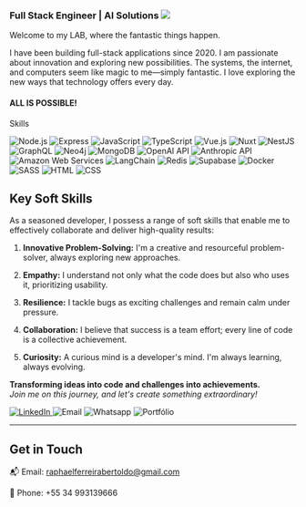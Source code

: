 <div class="markdown prose w-full break-words dark:prose-invert dark">
  
 <h3>
  Full Stack Engineer | AI Solutions 
 <img src="https://media.tenor.com/TXmUqPwdpkAAAAAj/coffee-emoji.gif"/>
 </h3>
  
  <p>Welcome to my LAB, where the fantastic things happen.</p>
  <p>I have been building full-stack applications since 2020. I am passionate about innovation and exploring new possibilities. The systems, the internet, and computers seem like magic to me—simply fantastic. I love exploring the new ways that technology offers every day.</p>
  <h4>ALL IS POSSIBLE!</h4>
  <p>Skills</p>
  <p>
    <img src="https://img.shields.io/badge/Node.js-339933?style=for-the-badge&amp;logo=node.js&amp;logoColor=white" alt="Node.js" />
    <img src="https://img.shields.io/badge/Express-000000?style=for-the-badge&amp;logo=express&amp;logoColor=white" alt="Express" />
    <img src="https://img.shields.io/badge/JavaScript-F7DF1E?style=for-the-badge&logo=javascript&logoColor=black" alt="JavaScript" />
    <img src="https://img.shields.io/badge/TypeScript-007ACC?style=for-the-badge&logo=typescript&logoColor=white" alt="TypeScript" />
    <img src="https://img.shields.io/badge/Vue.js-4FC08D?style=for-the-badge&amp;logo=vue.js&amp;logoColor=white" alt="Vue.js" />
    <img src="https://img.shields.io/badge/Nuxt-002E3B?style=for-the-badge&logo=nuxtdotjs&logoColor=#00DC82" alt="Nuxt" />
    <img src="https://img.shields.io/badge/NestJS-E0234E?style=for-the-badge&amp;logo=nestjs&amp;logoColor=white" alt="NestJS" />
    <img src="https://img.shields.io/badge/GraphQL-E10098?style=for-the-badge&amp;logo=graphql&amp;logoColor=white" alt="GraphQL" />
    <img src="https://img.shields.io/badge/Neo4j-008CC1?style=for-the-badge&amp;logo=neo4j&amp;logoColor=white" alt="Neo4j" />
    <img src="https://img.shields.io/badge/MongoDB-47A248?style=for-the-badge&amp;logo=mongodb&amp;logoColor=white" alt="MongoDB" />
    <img src="https://img.shields.io/badge/chatGPT-74aa9c?style=for-the-badge&logo=openai&logoColor=white" alt="OpenAI API" />
    <img src="https://img.shields.io/badge/Anthropic_API-6E00FF?style=for-the-badge&amp;logo=anthropic&amp;logoColor=white" alt="Anthropic API" />
    <img src="https://img.shields.io/badge/AWS-%23FF9900.svg?style=for-the-badge&logo=amazon-aws&logoColor=white" alt="Amazon Web Services" />
    <img src="https://img.shields.io/badge/LangChain-6E00FF?style=for-the-badge&amp;logo=langchain&amp;logoColor=white" alt="LangChain" />
    <img src="https://img.shields.io/badge/Redis-DC382D?style=for-the-badge&amp;logo=redis&amp;logoColor=white" alt="Redis" />
    <img src="https://img.shields.io/badge/Supabase-3ECF8E?style=for-the-badge&logo=supabase&logoColor=white" alt="Supabase" />
    <img src="https://img.shields.io/badge/Docker-2496ED?style=for-the-badge&amp;logo=docker&amp;logoColor=white" alt="Docker" />
    <img src="https://img.shields.io/badge/Sass-000?style=for-the-badge&logo=sass" alt="SASS" />
    <img src="https://img.shields.io/badge/HTML5-E34F26?style=for-the-badge&amp;logo=html5&amp;logoColor=white" alt="HTML" />
    <img src="https://img.shields.io/badge/CSS3-1572B6?style=for-the-badge&amp;logo=css3&amp;logoColor=white" alt="CSS" />
  </p>
    
  <h2>Key Soft Skills</h2>
  <p>As a seasoned developer, I possess a range of soft skills that enable me to effectively collaborate and deliver high-quality results:</p>
  <ol>
    <li><p><strong>Innovative Problem-Solving:</strong> I'm a creative and resourceful problem-solver, always exploring new approaches.</p></li>
    <li><p><strong>Empathy:</strong> I understand not only what the code does but also who uses it, prioritizing usability.</p></li>
    <li><p><strong>Resilience:</strong> I tackle bugs as exciting challenges and remain calm under pressure.</p></li>
    <li><p><strong>Collaboration:</strong> I believe that success is a team effort; every line of code is a collective achievement.</p></li>
    <li><p><strong>Curiosity:</strong> A curious mind is a developer's mind. I'm always learning, always evolving.</p></li>
  </ol>
  <p><strong>Transforming ideas into code and challenges into achievements.</strong><br /><em>Join me on this journey, and let's create something extraordinary!</em></p>
</div>
<a href="https://www.linkedin.com/in/raphaelbertoldo/">
  <img src="https://img.shields.io/badge/LinkedIn-0077B5?style=for-the-badge&logo=linkedin&logoColor=white" alt="LinkedIn" />
</a>
<a href="mailto:raphaelferreirabertoldo@gmail.com" style="text-decoration: none !important">
  <img src="https://img.shields.io/badge/Email-D14836?style=for-the-badge&logo=gmail&logoColor=white" alt="Email" />
</a>
<a href="https://api.whatsapp.com/send?phone=5534993139666" style="text-decoration: none !important">
  <img src="https://img.shields.io/badge/WhatsApp-25D366?style=for-the-badge&logo=whatsapp&logoColor=white" alt="Whatsapp" />
</a>
<a href="https://raphaelfb-portfolio.netlify.app/" style="text-decoration: none !important">
  <img src="https://img.shields.io/badge/Portfolio-000080?style=for-the-badge&logo=todoist&logoColor=fff" alt="Portfólio" />
</a>
<hr />
<h2>Get in Touch</h2>
<p>📬 Email: <a href="mailto:raphaelferreirabertoldo@gmail.com" target="_new">raphaelferreirabertoldo@gmail.com</a><br /></p>
<p>📲 Phone: +55 34 993139666<br /></p>
